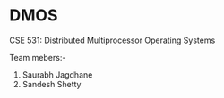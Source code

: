 # DMOS
CSE 531: Distributed Multiprocessor Operating Systems

Team mebers:-
1. Saurabh Jagdhane
2. Sandesh Shetty
